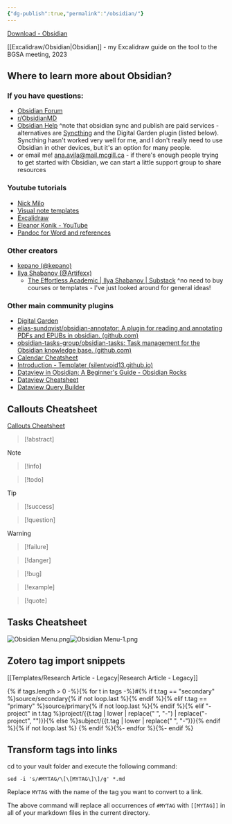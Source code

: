 ```yaml
---
{"dg-publish":true,"permalink":"/obsidian/"}
---
```


[Download - Obsidian](https://obsidian.md/download)

[[Excalidraw/Obsidian\|Obsidian]] - my Excalidraw guide on the tool to the BGSA meeting, 2023

## Where to learn more about Obsidian?
### If you have questions:
- [Obsidian Forum](https://forum.obsidian.md/)
- [r/ObsidianMD](https://www.reddit.com/r/ObsidianMD/)
- [Obsidian Help](https://help.obsidian.md/Home)
^note that obsidian sync and publish are paid services - alternatives are [Syncthing](https://syncthing.net/) and the Digital Garden plugin (listed below). Syncthing hasn't worked very well for me, and I don't really need to use Obsidian in other devices, but it's an option for many people.
- or email me! ana.avila@mail.mcgill.ca - if there's enough people trying to get started with Obsidian, we can start a little support group to share resources

### Youtube tutorials
- [Nick Milo](https://www.youtube.com/watch?v=QgbLb6QCK88&list=PL3NaIVgSlAVLHty1-NuvPa9V0b0UwbzBd)
- [Visual note templates](https://www.youtube.com/watch?v=zmgqMZi6QL8)
- [Excalidraw](https://www.youtube.com/watch?v=vlC1-iBvIfo&list=PL6mqgtMZ4NP1o3urKVf0j-s6sjP7yPE1R)
- [Eleanor Konik - YouTube](https://www.youtube.com/@eleanorkonik4704)
- [Pandoc for Word and references](https://www.youtube.com/watch?v=yYZiO6CVtj8)

### Other creators
- [kepano (@kepano)](https://twitter.com/kepano)
- [Ilya Shabanov (@Artifexx)](https://twitter.com/Artifexx)
	- [The Effortless Academic | Ilya Shabanov | Substack](https://ilyashabanov.substack.com/)
^no need to buy courses or templates - I've just looked around for general ideas!
### Other main community plugins
- [Digital Garden](https://dg-docs.ole.dev/)
- [elias-sundqvist/obsidian-annotator: A plugin for reading and annotating PDFs and EPUBs in obsidian. (github.com)](https://github.com/elias-sundqvist/obsidian-annotator)
- [obsidian-tasks-group/obsidian-tasks: Task management for the Obsidian knowledge base. (github.com)](https://github.com/obsidian-tasks-group/obsidian-tasks)
- [Calendar Cheatsheet](https://github.com/liamcain/obsidian-calendar-plugin/blob/master/README.md)
- [Introduction - Templater (silentvoid13.github.io)](https://silentvoid13.github.io/Templater/)
- [Dataview in Obsidian: A Beginner's Guide - Obsidian Rocks](https://obsidian.rocks/dataview-in-obsidian-a-beginners-guide/)
- [Dataview Cheatsheet](https://github.com/seburbandev/obsidian-dataview-cheatsheet)
- [Dataview Query Builder](https://s-blu.github.io/basic-dataview-query-builder/)

## Callouts Cheatsheet
[Callouts Cheatsheet](https://help.obsidian.md/Editing+and+formatting/Callouts)

> [!abstract]

> [!note]

>[!info]

> [!todo]

> [!tip]

> [!success]

> [!question]

> [!warning]

> [!failure]

> [!danger]

> [!bug]

> [!example]

> [!quote]

## Tasks Cheatsheet

![Obsidian Menu.png](/img/user/Files/Obsidian%20Menu.png)![Obsidian Menu-1.png](/img/user/Files/Obsidian%20Menu-1.png)

## Zotero tag import snippets
[[Templates/Research Article - Legacy\|Research Article - Legacy]]

{% if tags.length > 0 -%}{% for t in tags -%}#{% if t.tag == "secondary" %}source/secondary{% if not loop.last %}{% endif %}{% elif t.tag == "primary" %}source/primary{% if not loop.last %}{% endif %}{% elif "-project" in t.tag %}project/{{t.tag | lower | replace(" ", "-") | replace("-project", "")}}{% else %}subject/{{t.tag | lower | replace(" ", "-")}}{% endif %}{% if not loop.last %} {% endif %}{%- endfor %}{%- endif %}

## Transform tags into links
cd to your vault folder and execute the following command:

`sed -i 's/#MYTAG/\[\[MYTAG\]\]/g' *.md`

Replace `MYTAG` with the name of the tag you want to convert to a link.

The above command will replace all occurrences of `#MYTAG` with `[[MYTAG]]` in all of your markdown files in the current directory.